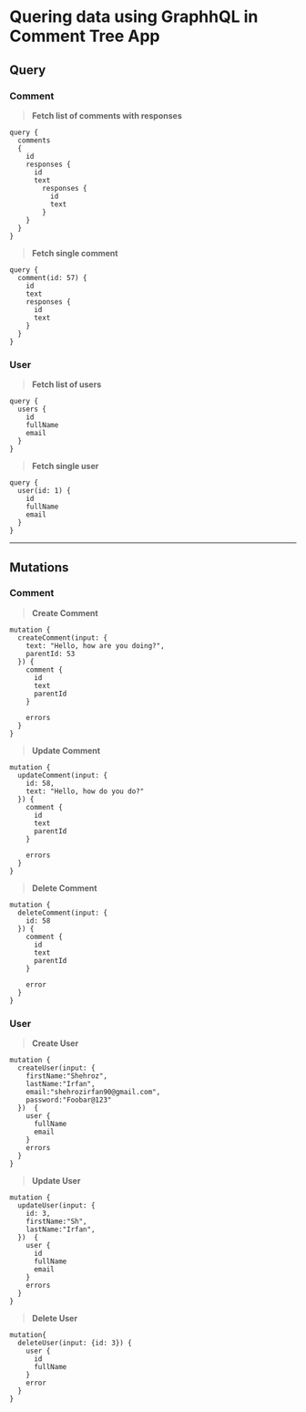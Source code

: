 # Quering data using GraphhQL in Comment Tree App

## Query

### Comment

> **Fetch list of comments with responses**

```
query {
  comments
  {
    id
    responses {
      id
      text
        responses {
          id
          text
        }
    }
  }
}

```

> **Fetch single comment**

```
query {
  comment(id: 57) {
    id
    text
    responses {
      id
      text
    }
  }
}
```

### User

> **Fetch list of users**

```
query {
  users {
    id
    fullName
    email
  }
}
```

> **Fetch single user**

```
query {
  user(id: 1) {
    id
    fullName
    email
  }
}
```

---

## Mutations

### Comment

> **Create Comment**

```
mutation {
  createComment(input: {
    text: "Hello, how are you doing?",
    parentId: 53
  }) {
    comment {
      id
      text
      parentId
    }
    
    errors
  }
}
```
> **Update Comment**

```
mutation {
  updateComment(input: {
    id: 58,
    text: "Hello, how do you do?"
  }) {
    comment {
      id
      text
      parentId
    }
    
    errors
  }
}
```
> **Delete Comment**

```
mutation {
  deleteComment(input: {
    id: 58
  }) {
    comment {
      id
      text
      parentId
    }
    
    error
  }
}
```

### User

> **Create User**

```
mutation {
  createUser(input: {
    firstName:"Shehroz",
    lastName:"Irfan",
    email:"shehrozirfan90@gmail.com",
    password:"Foobar@123"
  })  {
    user {
      fullName
      email
    }
    errors
  }
}
```

> **Update User**

```
mutation {
  updateUser(input: {
    id: 3,
    firstName:"Sh",
    lastName:"Irfan",
  })  {
    user {
      id
      fullName
      email
    }
    errors
  }
}
```

> **Delete User**

```
mutation{
  deleteUser(input: {id: 3}) {
    user {
      id
      fullName
    }
    error
  }
}
```
